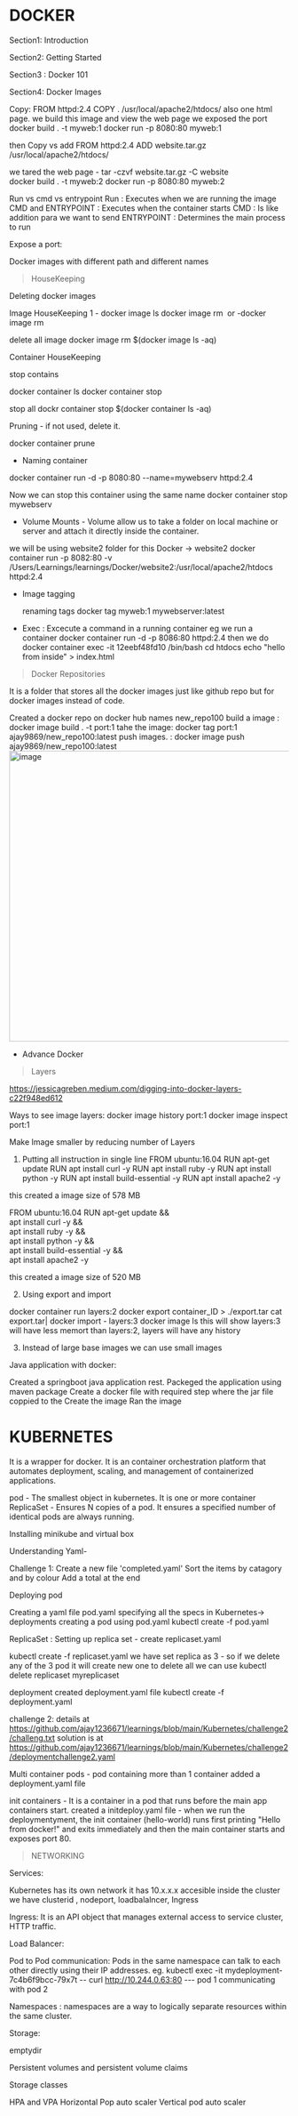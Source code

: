 # DOCKER

Section1: Introduction

Section2: Getting Started

Section3 : Docker 101

Section4: Docker Images

Copy: FROM httpd:2.4
COPY . /usr/local/apache2/htdocs/
also one html page.
 we build this image 
 and view the web page we exposed the port
 docker build . -t myweb:1
 docker run -p 8080:80 myweb:1

then Copy vs add
FROM httpd:2.4
ADD website.tar.gz /usr/local/apache2/htdocs/

we tared the web page -    tar -czvf website.tar.gz -C website  
docker build . -t myweb:2 
 docker run -p 8080:80 myweb:2

 Run vs cmd vs entrypoint
 Run : Executes when we are running the image
 CMD and ENTRYPOINT : Executes when the container starts
   CMD : Is like addition para we want to send
   ENTRYPOINT : Determines the main process to run
 
 Expose a port:

 Docker images with different path and different names







> HouseKeeping

Deleting docker images

Image HouseKeeping
1 - docker image ls
docker image rm <image id from above cmd> 
or
-docker image rm <image name>

delete all image
docker image rm $(docker image ls -aq)


Container HouseKeeping

stop contains

docker container ls
docker container stop <container ID>

stop all
dockr container stop $(docker container ls -aq)


Pruning - if not used, delete it. 

docker container prune


- Naming container

docker container run -d -p 8080:80 --name=mywebserv httpd:2.4
 
 Now we can stop this container using the same name
  docker container stop mywebserv



- Volume Mounts - Volume allow us to take a folder on local machine or server and attach it directly inside the container.

 we will be using website2 folder for this  Docker -> website2
    docker container run -p 8082:80 -v  /Users/Learnings/learnings/Docker/website2:/usr/local/apache2/htdocs httpd:2.4

- Image tagging

  renaming tags
  docker tag myweb:1 mywebserver:latest


- Exec : Excecute a command in a running container
  eg we run a container 
   docker container run -d -p 8086:80 httpd:2.4
   then we do
   docker container exec -it 12eebf48fd10 /bin/bash
    cd htdocs
    echo "hello from inside" > index.html     <!-- overwrites index.html with the text "hello from inside" -->



> Docker Repositories 

It is a folder that stores all the docker images just like github repo but for docker images instead of code.

 Created a docker repo on docker hub names new_repo100
 build a image :  docker image build . -t port:1
 tahe the image: docker tag port:1 ajay9869/new_repo100:latest
 push images.  : docker image push ajay9869/new_repo100:latest
 <img width="854" height="523" alt="image" src="https://github.com/user-attachments/assets/45a8dff4-faed-425f-9312-27d10ea0261c" />


 - Advance Docker

 > Layers
  
  https://jessicagreben.medium.com/digging-into-docker-layers-c22f948ed612 

Ways to see image layers:
docker image history port:1
docker image inspect port:1

Make Image smaller by reducing number of Layers
1. Putting all instruction in single line
FROM ubuntu:16.04
RUN apt-get update
RUN apt install curl -y
RUN apt install ruby -y
RUN apt install python -y
RUN apt install build-essential -y
RUN apt install apache2 -y

this created a image size of 578 MB

FROM ubuntu:16.04
RUN apt-get update && \
 apt install curl -y && \
 apt install ruby -y && \
 apt install python -y && \
 apt install build-essential -y && \
 apt install apache2 -y

 this created a image size of 520 MB


2. Using export and import

docker container run layers:2
docker export container_ID > ./export.tar
cat export.tar| docker import - layers:3
docker image ls     this will show layers:3 will have less memort than layers:2, layers will have any history

3. Instead of large base images we can use small images






Java application with docker:

Created a springboot java application rest.
Packeged the application using maven package
Create a docker file with required step where the jar file coppied to the 
Create the image 
Ran the image





#          KUBERNETES

It is a wrapper for docker. It is an container orchestration platform that automates deployment, scaling, and management of containerized applications.

pod - The smallest object in kubernetes. It is one or more container
ReplicaSet - Ensures N copies of a pod. It ensures a specified number of identical pods are always running.
 

Installing minikube and virtual box

Understanding Yaml-

Challenge 1:
Create a new file 'completed.yaml'
Sort the items by catagory and by colour 
Add a total at the end


Deploying pod

Creating a yaml file pod.yaml specifying all the specs in Kubernetes-> deployments
creating a pod using pod.yaml 
  kubectl create -f pod.yaml

ReplicaSet : 
Setting up replica set - create replicaset.yaml 

kubectl create -f replicaset.yaml
we have set replica as 3 - so if we delete any of the 3 pod it will create new one
to delete all we can use
kubectl delete replicaset myreplicaset

deployment
created deployment.yaml file
kubectl create -f deployment.yaml


challenge 2:
details at https://github.com/ajay1236671/learnings/blob/main/Kubernetes/challenge2/challeng.txt
solution is at https://github.com/ajay1236671/learnings/blob/main/Kubernetes/challenge2/deploymentchallenge2.yaml


Multi container pods - pod containing more than 1 container
added a deployment.yaml file 

init containers - It is a container in a pod that runs before the main app containers start.
created a initdeploy.yaml file -
when we run the deploymentyment, the init container (hello-world) runs first printing "Hello from docker!" and exits immediately
and then the main container starts and exposes port 80.




> NETWORKING

Services:

Kubernetes has its own network it has 10.x.x.x
accesible inside the cluster
we have 
clusterid , nodeport, loadbalalncer, Ingress


Ingress: It is an API object that manages external access to service cluster,  HTTP traffic. 

Load Balancer:

Pod to Pod communication: Pods in the same namespace can talk to each other directly using their IP addresses. 
eg.   kubectl exec -it mydeployment-7c4b6f9bcc-79x7t -- curl http://10.244.0.63:80   --- pod 1 communicating with pod 2 


Namespaces : namespaces are a way to logically separate resources within the same cluster.



Storage:

emptydir

Persistent volumes and persistent volume claims

Storage classes



HPA and VPA
Horizontal Pop auto scaler
Vertical pod auto scaler

